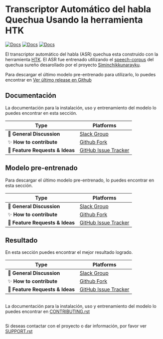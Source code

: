 Transcriptor Automático del habla Quechua Usando la herramienta HTK
====================================================================


[![Docs](https://img.shields.io/badge/documento-passing-blue)]() [![Docs](https://img.shields.io/badge/corpus-quechua-yellowgreen)]() [![Docs](https://img.shields.io/badge/idioma-inglés-green)](ENGLISH.md)


El transcriptor automático del habla (ASR) quechua esta construido con la herramienta [HTK](https://htk.eng.cam.ac.uk). El ASR fue entrenado utilizando el [speech-corpus](http://lrec-conf.org/workshops/lrec2018/W14/pdf/4_W14.pdf) del quechua sureño desarollado por el proyecto [Siminchikkunarayku](https://www.siminchikkunarayku.pe).


Para descargar el último modelo pre-entrenado para utilizarlo, lo puedes encontrar en [Ver último release en Github](https://github.com/Siminchik/ASR_HTK_Quechua/releases/latest)


## Documentación

La documentación para la instalación, uso y entrenamiento del modelo lo puedes encontrar en esta sección.

| Type                            | Platforms                               |
| ------------------------------- | --------------------------------------- |
| :speech_balloon: **General Discussion**     | [Slack Group](https://join.slack.com/t/siminchik/shared_invite/zt-nxju2mw6-y3oIzAXf9B1_nKzuJQYMGg)                  |
| :sparkles: **How to contribute**       | [Github Fork](https://github.com/rjzevallos/1492/edit/main/README.md)                              |
| :raising_hand: **Feature Requests & Ideas** | [GitHub Issue Tracker](https://github.com/rjzevallos/1492/issues)                 |


## Modelo pre-entrenado

Para descargar el último modelo pre-entrenado, lo puedes encontrar en esta sección.

| Type                            | Platforms                               |
| ------------------------------- | --------------------------------------- |
| :speech_balloon: **General Discussion**     | [Slack Group](https://join.slack.com/t/siminchik/shared_invite/zt-nxju2mw6-y3oIzAXf9B1_nKzuJQYMGg)                  |
| :sparkles: **How to contribute**       | [Github Fork](https://github.com/rjzevallos/1492/edit/main/README.md)                              |
| :raising_hand: **Feature Requests & Ideas** | [GitHub Issue Tracker](https://github.com/rjzevallos/1492/issues)                 |



## Resultado

En esta sección puedes encontrar el mejor resultado logrado.


| Type                            | Platforms                               |
| ------------------------------- | --------------------------------------- |
| :speech_balloon: **General Discussion**     | [Slack Group](https://join.slack.com/t/siminchik/shared_invite/zt-nxju2mw6-y3oIzAXf9B1_nKzuJQYMGg)                  |
| :sparkles: **How to contribute**       | [Github Fork](https://github.com/rjzevallos/1492/edit/main/README.md)                              |
| :raising_hand: **Feature Requests & Ideas** | [GitHub Issue Tracker](https://github.com/rjzevallos/1492/issues)                 |



## 

La documentación para la instalación, uso y entrenamiento del modelo lo puedes encontrar en [CONTRIBUTING.rst](CONTRIBUTING.rst)

##

Si deseas contactar con el proyecto o dar información, por favor ver [SUPPORT.rst](SUPPORT.rst)








